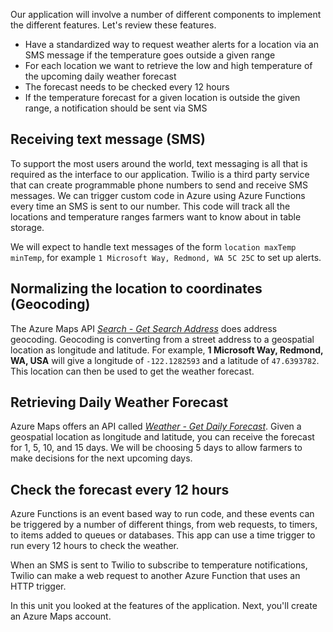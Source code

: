Our application will involve a number of different components to implement the different features. Let's review these features.

- Have a standardized way to request weather alerts for a location via an SMS message if the temperature goes outside a given range
- For each location we want to retrieve the low and high temperature of the upcoming daily weather forecast
- The forecast needs to be checked every 12 hours
- If the temperature forecast for a given location is outside the given range, a notification should be sent via SMS

## Receiving text message (SMS)

To support the most users around the world, text messaging is all that is required as the interface to our application. Twilio is a third party service that can create programmable phone numbers to send and receive SMS messages. We can trigger custom code in Azure using Azure Functions every time an SMS is sent to our number. This code will track all the locations and temperature ranges farmers want to know about in table storage.

We will expect to handle text messages of the form `location maxTemp minTemp`, for example `1 Microsoft Way, Redmond, WA 5C 25C` to set up alerts.

## Normalizing the location to coordinates (Geocoding)

The Azure Maps API [*Search - Get Search Address*](https://docs.microsoft.com/rest/api/maps/search/getsearchaddress) does address geocoding. Geocoding is converting from a street address to a geospatial location as longitude and latitude. For example, **1 Microsoft Way, Redmond, WA, USA** will give a longitude of `-122.1282593` and a latitude of `47.6393782`. This location can then be used to get the weather forecast.

## Retrieving Daily Weather Forecast

Azure Maps offers an API called [*Weather - Get Daily Forecast*](https://docs.microsoft.com/rest/api/maps/weather/getdailyforecastpreview).  Given a geospatial location as longitude and latitude, you can receive the forecast for 1, 5, 10, and 15 days. We will be choosing 5 days to allow farmers to make decisions for the next upcoming days.

## Check the forecast every 12 hours

Azure Functions is an event based way to run code, and these events can be triggered by a number of different things, from web requests, to timers, to items added to queues or databases. This app can use a time trigger to run every 12 hours to check the weather.

When an SMS is sent to Twilio to subscribe to temperature notifications, Twilio can make a web request to another Azure Function that uses an HTTP trigger.

In this unit you looked at the features of the application. Next, you'll create an Azure Maps account.
